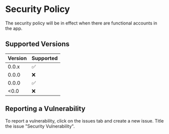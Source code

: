 # Security Policy
The security policy will be in effect when there are functional accounts in the app.

## Supported Versions

| Version | Supported          |
| ------- | ------------------ |
| 0.0.x   | :white_check_mark: |
| 0.0.0   | :x:                |
| 0.0.0   | :white_check_mark: |
| <0.0   | :x:                |

## Reporting a Vulnerability

To report a vulnerability, click on the issues tab and create a new issue. Title the issue "Security Vulnerability".

 
